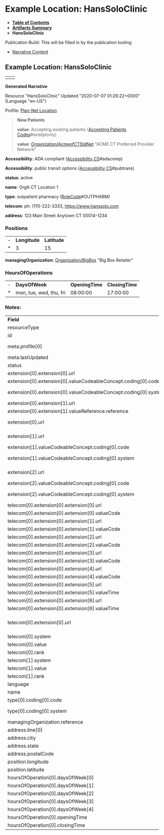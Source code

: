 # Example Location: HansSoloClinic

* [**Table of Contents**](toc.html)
* [**Artifacts Summary**](artifacts.html)
* **HansSoloClinic**

Publication Build: This will be filled in by the publication tooling

* [Narrative Content](#)

## Example Location: HansSoloClinic

|  |  |
| --- | --- |
|  | |

**Generated Narrative**

Resource "HansSoloClinic" Updated "2020-07-07 01:26:22+0000" (Language "en-US")

Profile: [Plan-Net Location](StructureDefinition-plannet-Location.html)

> **New Patients**
>
> **value**: Accepting existing patients  ([Accepting Patients Codes](CodeSystem-AcceptingPatientsCS.html)#existptonly)
>
> **value**: [Organization/AcmeofCTStdNet](Organization-AcmeofCTStdNet.html) "ACME CT Preferred Provider Network"

**Accessibility**: ADA compliant  ([Accessibility CS](CodeSystem-AccessibilityCS.html)#adacomp)

**Accessibility**: public transit options  ([Accessibility CS](CodeSystem-AccessibilityCS.html)#pubtrans)

**status**: active

**name**: OrgA CT Location 1

**type**: outpatient pharmacy  ([RoleCode](http://terminology.hl7.org/3.1.0/CodeSystem-v3-RoleCode.html)#OUTPHARM)

**telecom**: ph: (111)-222-3333, <https://www.hanssolo.com>

**address**: 123 Main Street Anytown CT 00014-1234

### Positions

|  |  |  |
| --- | --- | --- |
| - | **Longitude** | **Latitude** |
| \* | 3 | 15 |

**managingOrganization**: [Organization/BigBox](Organization-BigBox.html) "Big Box Retailer"

### HoursOfOperations

|  |  |  |  |
| --- | --- | --- | --- |
| - | **DaysOfWeek** | **OpeningTime** | **ClosingTime** |
| \* | mon, tue, wed, thu, fri | 08:00:00 | 17:00:00 |

### Notes:

|  |  |
| --- | --- |
| **Field** | **Value** |
| resourceType | "Location" |
| id | "HansSoloClinic" |
| meta.profile[0] | "http://hl7.org/fhir/us/davinci-pdex-plan-net/StructureDefinition/plannet-Location" |
| meta.lastUpdated | "2020-07-07T13:26:22.0314215+00:00" |
| status | "active" |
| extension[0].extension[0].url | "acceptingPatients" |
| extension[0].extension[0].valueCodeableConcept.coding[0].code | #existptonly |
| extension[0].extension[0].valueCodeableConcept.coding[0].system | "http://hl7.org/fhir/us/davinci-pdex-plan-net/CodeSystem/AcceptingPatientsCS" |
| extension[0].extension[1].url | "fromNetwork" |
| extension[0].extension[1].valueReference.reference | "Organization/AcmeofCTStdNet" |
| extension[0].url | "http://hl7.org/fhir/us/davinci-pdex-plan-net/StructureDefinition/newpatients" |
| extension[1].url | "http://hl7.org/fhir/us/davinci-pdex-plan-net/StructureDefinition/accessibility" |
| extension[1].valueCodeableConcept.coding[0].code | #adacomp |
| extension[1].valueCodeableConcept.coding[0].system | "http://hl7.org/fhir/us/davinci-pdex-plan-net/CodeSystem/AccessibilityCS" |
| extension[2].url | "http://hl7.org/fhir/us/davinci-pdex-plan-net/StructureDefinition/accessibility" |
| extension[2].valueCodeableConcept.coding[0].code | #pubtrans |
| extension[2].valueCodeableConcept.coding[0].system | "http://hl7.org/fhir/us/davinci-pdex-plan-net/CodeSystem/AccessibilityCS" |
| telecom[0].extension[0].extension[0].url | "daysOfWeek" |
| telecom[0].extension[0].extension[0].valueCode | "mon" |
| telecom[0].extension[0].extension[1].url | "daysOfWeek" |
| telecom[0].extension[0].extension[1].valueCode | "tue" |
| telecom[0].extension[0].extension[2].url | "daysOfWeek" |
| telecom[0].extension[0].extension[2].valueCode | "wed" |
| telecom[0].extension[0].extension[3].url | "daysOfWeek" |
| telecom[0].extension[0].extension[3].valueCode | "thu" |
| telecom[0].extension[0].extension[4].url | "daysOfWeek" |
| telecom[0].extension[0].extension[4].valueCode | "fri" |
| telecom[0].extension[0].extension[5].url | "availableStartTime" |
| telecom[0].extension[0].extension[5].valueTime | "08:00:00" |
| telecom[0].extension[0].extension[6].url | "availableEndTime" |
| telecom[0].extension[0].extension[6].valueTime | "17:00:00" |
| telecom[0].extension[0].url | "http://hl7.org/fhir/us/davinci-pdex-plan-net/StructureDefinition/contactpoint-availabletime" |
| telecom[0].system | "phone" |
| telecom[0].value | (111)-222-3333 |
| telecom[0].rank | "2" |
| telecom[1].system | "url" |
| telecom[1].value | https://www.hanssolo.com |
| telecom[1].rank | "1" |
| language | "en-US" |
| name | "OrgA CT Location 1" |
| type[0].coding[0].code | #OUTPHARM |
| type[0].coding[0].system | "http://terminology.hl7.org/CodeSystem/v3-RoleCode" |
| managingOrganization.reference | "Organization/BigBox" |
| address.line[0] | "123 Main Street" |
| address.city | "Anytown" |
| address.state | "CT" |
| address.postalCode | "00014-1234" |
| position.longitude | "3" |
| position.latitude | "15" |
| hoursOfOperation[0].daysOfWeek[0] | "mon" |
| hoursOfOperation[0].daysOfWeek[1] | "tue" |
| hoursOfOperation[0].daysOfWeek[2] | "wed" |
| hoursOfOperation[0].daysOfWeek[3] | "thu" |
| hoursOfOperation[0].daysOfWeek[4] | "fri" |
| hoursOfOperation[0].openingTime | "08:00:00" |
| hoursOfOperation[0].closingTime | "17:00:00" |